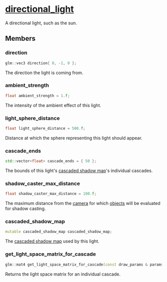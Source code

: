 # [directional_light](directional_light.hpp)

A directional light, such as the sun.

## Members

### direction

```cpp
glm::vec3 direction{ 0, -1, 0 };
```

The direction the light is coming from.

### ambient_strength

```cpp
float ambient_strength = 1.f;
```

The intensity of the ambient effect of this light.

### light_sphere_distance

```cpp
float light_sphere_distance = 500.f;
```

Distance at which the sphere representing this light should appear.

### cascade_ends

```cpp
std::vector<float> cascade_ends = { 50 };
```

The bounds of this light's [cascaded shadow map](../impl/shadow_maps/cascaded_shadow_map.md)'s individual cascades.

### shadow_caster_max_distance

```cpp
float shadow_caster_max_distance = 100.f;
```

The maximum distance from the [camera](../camera.md) for which [objects](../object.md) will be evaluated for shadow casting.

### cascaded_shadow_map

```cpp
mutable cascaded_shadow_map cascaded_shadow_map;
```

The [cascaded shadow map](../impl/shadow_maps/cascaded_shadow_map.md) used by this light.

### get_light_space_matrix_for_cascade

```cpp
glm::mat4 get_light_space_matrix_for_cascade(const draw_params & params, size_t index) const noexcept;
```

Returns the light space matrix for an individual cascade.

